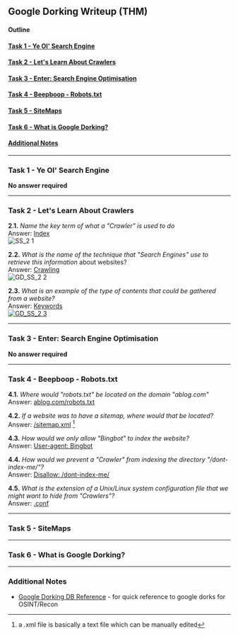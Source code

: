 ## Google Dorking Writeup (THM)

#### Outline

#### [Task 1 - Ye Ol' Search Engine](#Task1)
#### [Task 2 - Let's Learn About Crawlers](#Task2)
#### [Task 3 - Enter: Search Engine Optimisation](#Task3)
#### [Task 4 - Beepboop - Robots.txt](#Task4)
#### [Task 5 - SiteMaps](#Task5)
#### [Task 6 - What is Google Dorking?](#Task6)
#### [Additional Notes](#misc)
* * *

### <a id="Task1"></a>Task 1 - Ye Ol' Search Engine
**No answer required**

* * *
### <a id="Task2"></a>Task 2 - Let's Learn About Crawlers

**2.1.** _Name the key term of what a "Crawler" is used to do_  
Answer: <ins>Index</ins>  
![SS_2 1](https://user-images.githubusercontent.com/68154769/116773881-21d95780-aa8b-11eb-83bf-42534ae5346c.png)

**2.2.** _What is the name of the technique that "Search Engines" use to retrieve this information_ about websites?  
Answer: <ins>Crawling</ins>  
![GD_SS_2 2](https://user-images.githubusercontent.com/68154769/116774129-f7889980-aa8c-11eb-8f53-45d1120653a8.png)

**2.3.** _What is an example of the type of contents that could be gathered from a website?_  
Answer: <ins>Keywords<ins>  
![GD_SS_2 3](https://user-images.githubusercontent.com/68154769/116774027-15a1ca00-aa8c-11eb-861e-f57c1ca838b1.png)

* * *
### <a id="Task3"></a>Task 3 - Enter: Search Engine Optimisation
**No answer required**

* * *
### <a id="Task4"></a>Task 4 - Beepboop - Robots.txt

**4.1.** _Where would "robots.txt" be located on the domain "ablog.com"_  
Answer: <ins>ablog.com/robots.txt</ins>

**4.2.** _If a website was to have a sitemap, where would that be located?_  
Answer: <ins>/sitemap.xml</ins> [^test]  
[^test]: a .xml file is basically a text file which can be manually edited

**4.3.** _How would we only allow "Bingbot" to index the website?_  
Answer: <ins>User-agent: Bingbot</ins>

**4.4.** _How would we prevent a "Crawler" from indexing the directory "/dont-index-me/"?_  
Answer: <ins>Disallow: /dont-index-me/</ins>

**4.5.** _What is the extension of a Unix/Linux system configuration file that we might want to hide from "Crawlers"?_  
Answer: <ins>.conf</ins>

* * *
### <a id="Task5"></a>Task 5 - SiteMaps


* * *
### <a id="Task6"></a>Task 6 - What is Google Dorking?


* * *
### <a id="misc"></a>Additional Notes
- [Google Dorking DB Reference](https://www.exploit-db.com/google-hacking-database) - for quick reference to google dorks for OSINT/Recon

